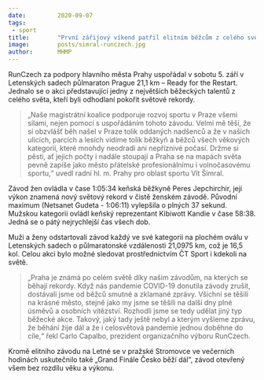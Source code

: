 ```yaml
---
date:         2020-09-07
tags:         
 - sport
title:        "První zářijový víkend patřil elitním běžcům z celého světa"
image: 	      posts/simral-runczech.jpg
author:       MHMP
---
```


RunCzech za podpory hlavního města Prahy uspořádal v sobotu 5. září v Letenských sadech půlmaraton Prague 21,1 km – Ready for the Restart. Jednalo se o akci představující jedny z největších běžeckých talentů z celého světa, kteří byli odhodlaní pokořit světové rekordy.

> „Naše magistrátní koalice podporuje rozvoj sportu v Praze všemi silami, nejen pomocí s uspořádáním tohoto závodu. Velmi mě těší, že si obzvlášť běh našel v Praze tolik oddaných nadšenců a že v našich ulicích, parcích a lesích vidíme tolik běžkyň a běžců všech věkových kategorií, které mnohdy neodradí ani nepříznivé počasí. Držme si pěsti, ať jejich počty i nadále stoupají a Praha se na mapách světa pevně zapíše jako město přátelské profesionálnímu i volnočasovému sportu,“ uvedl radní hl. m. Prahy pro oblast sportu Vít Šimral.

Závod žen ovládla v čase 1:05:34 keňská běžkyně Peres Jepchirchir, její výkon znamená nový světový rekord v čistě ženském závodě. Původní maximum (Netsanet Gudeta - 1:06:11) vylepšila o plných 37 sekund. Mužskou kategorii ovládl keňský reprezentant Kibiwott Kandie v čase 58:38. Jedná se o pátý nejrychlejší čas všech dob.

Muži a ženy odstartovali závod každý ve své kategorii na plochém oválu v Letenských sadech o půlmaratonské vzdálenosti 21,0975 km, což je 16,5 kol. Celou akci bylo možné sledovat prostřednictvím ČT Sport i kdekoli na světě.

> „Praha je známá po celém světě díky našim závodům, na kterých se běhají rekordy. Když nás pandemie COVID-19 donutila závody zrušit, dostávali jsme od běžců smutné a zklamané zprávy. Všichni se těšili na krásné město, stejně jako my jsme se těšili na další dny plné úsměvů a osobních vítězství. Rozhodli jsme se tedy udělat jiný typ běžecké akce. Takový, jaký tady ještě nebyl a kterým vyšleme zprávu, že běhání žije dál a že i celosvětová pandemie jednou doběhne do cíle,“ řekl Carlo Capalbo, prezident organizačního výboru RunCzech.

Kromě elitního závodu na Letné se v pražské Stromovce ve večerních hodinách uskutečnilo také „Grand Finále Česko běží dál“, závod otevřený všem bez rozdílu věku a výkonu.

